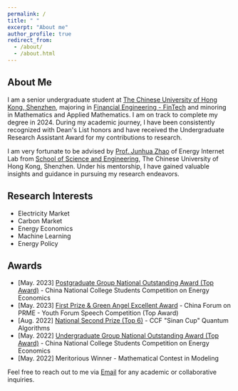 ```yaml
---
permalink: /
title: " "
excerpt: "About me"
author_profile: true
redirect_from: 
  - /about/
  - /about.html
---
```


## About Me

I am a senior undergraduate student at [The Chinese University of Hong Kong, Shenzhen](https://www.cuhk.edu.cn/), majoring in [Financial Engineering - FinTech](https://sme.cuhk.edu.cn/en/page/72) and minoring in Mathematics and Applied Mathematics. I am on track to complete my degree in 2024. During my academic journey, I have been consistently recognized with Dean's List honors and have received the Undergraduate Research Assistant Award for my contributions to research.

I am very fortunate to be advised by [Prof. Junhua Zhao](https://scholar.google.com/citations?user=M2oDRWEAAAAJ&hl=en) of Energy Internet Lab from [School of Science and Engineering](https://sse.cuhk.edu.cn/en), The Chinese University of Hong Kong, Shenzhen. Under his mentorship, I have gained valuable insights and guidance in pursuing my research endeavors.

## Research Interests
- Electricity Market
- Carbon Market
- Energy Economics
- Machine Learning
- Energy Policy

## Awards
- [May. 2023] [Postgraduate Group National Outstanding Award (Top Award)](https://sme.cuhk.edu.cn/article/2311) - China National College Students Competition on Energy Economics
- [May. 2023] [First Prize & Green Angel Excellent Award](https://sme.cuhk.edu.cn/article/2304) - China Forum on PRME - Youth Forum Speech Competition (Top Award)
- [Aug. 2022] [National Second Prize (Top 6)](https://contest.originqc.com.cn/news/6) - CCF "Sinan Cup" Quantum Algorithms
- [May. 2022] [Undergraduate Group National Outstanding Award (Top Award)](https://mp.weixin.qq.com/s?__biz=MzA4NzYzNzQyMA==&mid=2652501555&idx=2&sn=854066da629bde66af007b74b975398c&chksm=8bdb3af0bcacb3e6ab8b8ca46454df73b45175c4c47122a5b38a510a5ea6a61a995f719ec0cc&scene=27) - China National College Students Competition on Energy Economics
- [May. 2022] Meritorious Winner - Mathematical Contest in Modeling


Feel free to reach out to me via [Email](mailto:xiyuanzhou1@link.cuhk.edu.cn) for any academic or collaborative inquiries.
